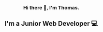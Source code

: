 <h3 align="center">
Hi there 👋, I'm Thomas.
</h3>

<h2 align="center">
I'm a Junior Web Developer 💻
</h2> 
<!--
**ThomMoerman/ThomMoerman** is a ✨ _special_ ✨ repository because its `README.md` (this file) appears on your GitHub profile.

Here are some ideas to get you started:

- 🔭 I’m currently working on ...
- 🌱 I’m currently learning ...
- 👯 I’m looking to collaborate on ...
- 🤔 I’m looking for help with ...
- 💬 Ask me about ...
- 📫 How to reach me: ...
- 😄 Pronouns: ...
- ⚡ Fun fact: ...
-->
